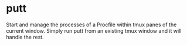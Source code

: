 # putt

Start and manage the processes of a Procfile within tmux panes of the current window. Simply run putt from an existing tmux window and it will handle the rest.
